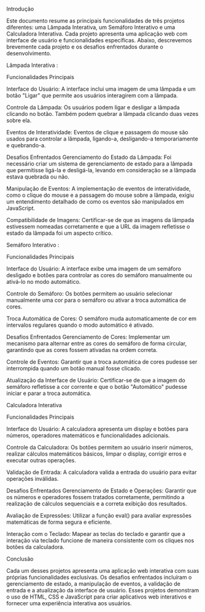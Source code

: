 Introdução

Este documento resume as principais funcionalidades de três projetos diferentes: uma Lâmpada Interativa, um Semáforo Interativo e uma Calculadora Interativa. Cada projeto apresenta uma aplicação web com interface de usuário e funcionalidades específicas. Abaixo, descrevemos brevemente cada projeto e os desafios enfrentados durante o desenvolvimento.

Lâmpada Interativa :

Funcionalidades Principais

Interface do Usuário: A interface inclui uma imagem de uma lâmpada e um botão "Ligar" que permite aos usuários interagirem com a lâmpada.

Controle da Lâmpada: Os usuários podem ligar e desligar a lâmpada clicando no botão. Também podem quebrar a lâmpada clicando duas vezes sobre ela.

Eventos de Interatividade: Eventos de clique e passagem do mouse são usados para controlar a lâmpada, ligando-a, desligando-a temporariamente e quebrando-a.

Desafios Enfrentados
Gerenciamento do Estado da Lâmpada: Foi necessário criar um sistema de gerenciamento de estado para a lâmpada que permitisse ligá-la e desligá-la, levando em consideração se a lâmpada estava quebrada ou não.

Manipulação de Eventos: A implementação de eventos de interatividade, como o clique do mouse e a passagem do mouse sobre a lâmpada, exigiu um entendimento detalhado de como os eventos são manipulados em JavaScript.

Compatibilidade de Imagens: Certificar-se de que as imagens da lâmpada estivessem nomeadas corretamente e que a URL da imagem refletisse o estado da lâmpada foi um aspecto crítico.

Semáforo Interativo :

Funcionalidades Principais

Interface do Usuário: A interface exibe uma imagem de um semáforo desligado e botões para controlar as cores do semáforo manualmente ou ativá-lo no modo automático.

Controle do Semáforo: Os botões permitem ao usuário selecionar manualmente uma cor para o semáforo ou ativar a troca automática de cores.

Troca Automática de Cores: O semáforo muda automaticamente de cor em intervalos regulares quando o modo automático é ativado.

Desafios Enfrentados
Gerenciamento de Cores: Implementar um mecanismo para alternar entre as cores do semáforo de forma circular, garantindo que as cores fossem ativadas na ordem correta.

Controle de Eventos: Garantir que a troca automática de cores pudesse ser interrompida quando um botão manual fosse clicado.

Atualização da Interface de Usuário: Certificar-se de que a imagem do semáforo refletisse a cor corrente e que o botão "Automático" pudesse iniciar e parar a troca automática.

Calculadora Interativa

Funcionalidades Principais

Interface do Usuário: A calculadora apresenta um display e botões para números, operadores matemáticos e funcionalidades adicionais.

Controle da Calculadora: Os botões permitem ao usuário inserir números, realizar cálculos matemáticos básicos, limpar o display, corrigir erros e executar outras operações.

Validação de Entrada: A calculadora valida a entrada do usuário para evitar operações inválidas.

Desafios Enfrentados
Gerenciamento de Estado e Operações: Garantir que os números e operadores fossem tratados corretamente, permitindo a realização de cálculos sequenciais e a correta exibição dos resultados.

Avaliação de Expressões: Utilizar a função eval() para avaliar expressões matemáticas de forma segura e eficiente.

Interação com o Teclado: Mapear as teclas do teclado e garantir que a interação via teclado funcione de maneira consistente com os cliques nos botões da calculadora.

Conclusão

Cada um desses projetos apresenta uma aplicação web interativa com suas próprias funcionalidades exclusivas. Os desafios enfrentados incluíram o gerenciamento de estado, a manipulação de eventos, a validação de entrada e a atualização da interface de usuário. Esses projetos demonstram o uso de HTML, CSS e JavaScript para criar aplicativos web interativos e fornecer uma experiência interativa aos usuários.